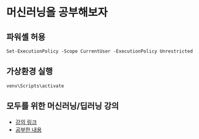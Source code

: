 # 머신러닝을 공부해보자

## 파워셸 허용
`Set-ExecutionPolicy -Scope CurrentUser -ExecutionPolicy Unrestricted`

## 가상환경 실행
`venv\Scripts\activate`

## 모두를 위한 머신러닝/딥러닝 강의
- [강의 링크](https://hunkim.github.io/ml/)
- [공부한 내용](./hunkim/readme.md)